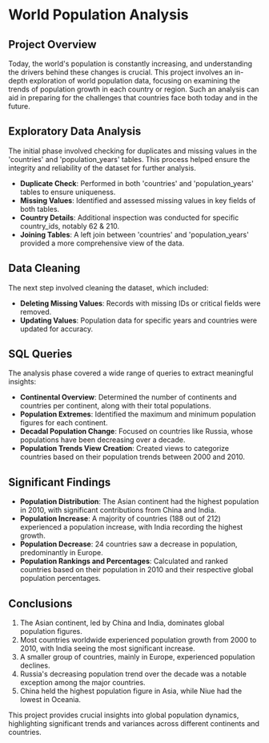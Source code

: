 # World Population Analysis

## Project Overview
Today, the world's population is constantly increasing, and understanding the drivers behind these changes is crucial. This project involves an in-depth exploration of world population data, focusing on examining the trends of population growth in each country or region. Such an analysis can aid in preparing for the challenges that countries face both today and in the future.

## Exploratory Data Analysis
The initial phase involved checking for duplicates and missing values in the 'countries' and 'population_years' tables. This process helped ensure the integrity and reliability of the dataset for further analysis.

- **Duplicate Check**: Performed in both 'countries' and 'population_years' tables to ensure uniqueness.
- **Missing Values**: Identified and assessed missing values in key fields of both tables.
- **Country Details**: Additional inspection was conducted for specific country_ids, notably 62 & 210.
- **Joining Tables**: A left join between 'countries' and 'population_years' provided a more comprehensive view of the data.

## Data Cleaning
The next step involved cleaning the dataset, which included:

- **Deleting Missing Values**: Records with missing IDs or critical fields were removed.
- **Updating Values**: Population data for specific years and countries were updated for accuracy.

## SQL Queries
The analysis phase covered a wide range of queries to extract meaningful insights:

- **Continental Overview**: Determined the number of continents and countries per continent, along with their total populations.
- **Population Extremes**: Identified the maximum and minimum population figures for each continent.
- **Decadal Population Change**: Focused on countries like Russia, whose populations have been decreasing over a decade.
- **Population Trends View Creation**: Created views to categorize countries based on their population trends between 2000 and 2010.

## Significant Findings
- **Population Distribution**: The Asian continent had the highest population in 2010, with significant contributions from China and India.
- **Population Increase**: A majority of countries (188 out of 212) experienced a population increase, with India recording the highest growth.
- **Population Decrease**: 24 countries saw a decrease in population, predominantly in Europe.
- **Population Rankings and Percentages**: Calculated and ranked countries based on their population in 2010 and their respective global population percentages.

## Conclusions
1. The Asian continent, led by China and India, dominates global population figures.
2. Most countries worldwide experienced population growth from 2000 to 2010, with India seeing the most significant increase.
3. A smaller group of countries, mainly in Europe, experienced population declines.
4. Russia's decreasing population trend over the decade was a notable exception among the major countries.
5. China held the highest population figure in Asia, while Niue had the lowest in Oceania.

This project provides crucial insights into global population dynamics, highlighting significant trends and variances across different continents and countries.
